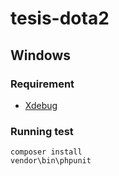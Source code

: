 # tesis-dota2

## Windows

### Requirement
* [Xdebug](https://xdebug.org/wizard.php)

### Running test
```
composer install
vendor\bin\phpunit
```